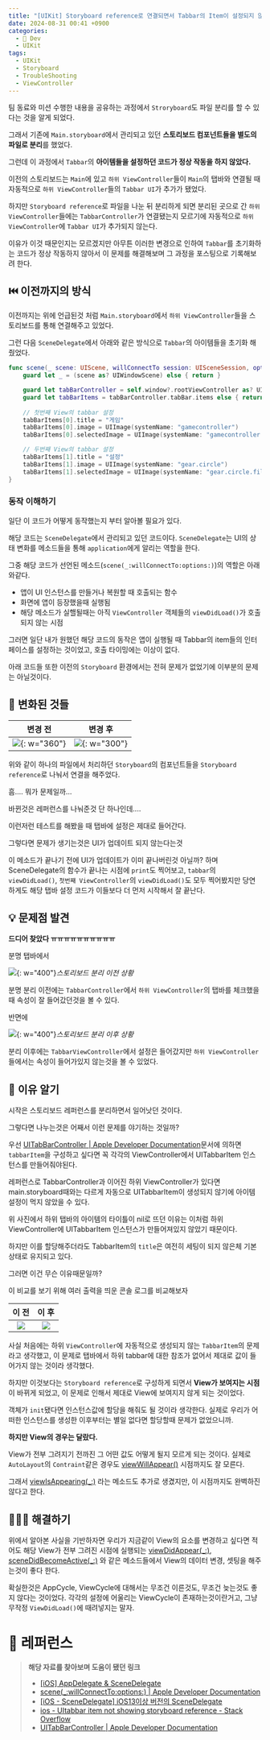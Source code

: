 ```yaml
---
title: "[UIKit] Storyboard reference로 연결되면서 Tabbar의 Item이 설정되지 않는 문제 해결하기"
date: 2024-08-31 00:41 +0900
categories:
  - 🍎 Dev
  - UIKit
tags:
  - UIKit
  - Storyboard
  - TroubleShooting
  - ViewController
---
```

팀 동료와 미션 수행한 내용을 공유하는 과정에서 `Stroryboard`도 파일 분리를 할 수 있다는 것을 알게 되었다.

그래서 기존에 `Main.storyboard`에서 관리되고 있던 **스토리보드 컴포넌트들을 별도의 파일로 분리**를 했었다.

그런데 이 과정에서 `Tabbar`의 **아이템들을 설정하던 코드가 정상 작동을 하지 않았다.**

이전의 스토리보드는 `Main`에 있고 `하위 ViewController`들이 `Main`의 탭바와 연결될 때 자동적으로 `하위 ViewController`들의 `Tabbar UI`가 추가가 됐었다. 

하지만 `Storyboard reference`로 파일을 나눈 뒤 분리하게 되면 분리된 곳으로 간 `하위 ViewController`들에는 `TabbarController`가 연결됐는지 모르기에 자동적으로 `하위 ViewController`에 `Tabbar UI`가 추가되지 않는다.

이유가 이것 때문인지는 모르겠지만 아무튼 이러한 변경으로 인하여 `Tabbar`를 초기화하는 코드가 정상 작동하지 않아서 이 문제를 해결해보며 그 과정을 포스팅으로 기록해보려 한다.

## ⏮️ 이전까지의 방식
이전까지는 위에 언급된것 처럼 `Main.storyboard`에서 `하위 ViewController`들을 스토리보드를 통해 연결해주고 있었다.

그런 다음 `SceneDelegate`에서 아래와 같은 방식으로 `Tabbar`의 아이템들을 초기화 해줬었다.
```swift
func scene(_ scene: UIScene, willConnectTo session: UISceneSession, options connectionOptions: UIScene.ConnectionOptions) {
	guard let _ = (scene as? UIWindowScene) else { return }

	guard let tabBarController = self.window?.rootViewController as? UITabBarController else { return }
	guard let tabBarItems = tabBarController.tabBar.items else { return }
	
	// 첫번째 View의 tabbar 설정
	tabBarItems[0].title = "게임"
	tabBarItems[0].image = UIImage(systemName: "gamecontroller")
	tabBarItems[0].selectedImage = UIImage(systemName: "gamecontroller.fill")

	// 두번째 View의 tabbar 설정
	tabBarItems[1].title = "설정"
	tabBarItems[1].image = UIImage(systemName: "gear.circle")
	tabBarItems[1].selectedImage = UIImage(systemName: "gear.circle.fill")
}
```

### 동작 이해하기
일단 이 코드가 어떻게 동작했는지 부터 알아볼 필요가 있다.

해당 코드는 `SceneDelegate`에서 관리되고 있던 코드이다. `SceneDelegate`는 UI의 상태 변화를 메소드들을 통해 `application`에게 알리는 역할을 한다. 

그중 해당 코드가 선언된 메소드(`scene(_:willConnectTo:options:)`)의 역할은 아래와같다.
- 앱이 UI 인스턴스를 만들거나 복원할 때 호출되는 함수
- 화면에 앱이 등장했을때 실행됨
- 해당 메소드가 실핼될때는 아직 `ViewController` 객체들의 `viewDidLoad()`가 호출되지 않는 시점

그러면 일단 내가 원했던 해당 코드의 동작은 앱이 실행될 때 Tabbar의 item들의 인터페이스를 설정하는 것이었고, 호출 타이밍에는 이상이 없다.

아래 코드들 또한 이전의 `Storyboard` 환경에서는 전혀 문제가 없었기에 이부분의 문제는 아닐것이다.
## 🔄 변화된 것들



|                          변경 전                           |                          변경 후                           |
| :-----------------------------------------------------: | :-----------------------------------------------------: |
| ![](assets/img/post/2024/08_31_이전_스토리보드.jpg){: w="360"} | ![](assets/img/post/2024/08_31_이후_스토리보드.jpg){: w="300"} |



위와 같이 하나의 파일에서 처리하던 `Storyboard`의 컴포넌트들을 `Storyboard reference`로 나눠서 연결을 해주었다.

흠.... 뭐가 문제일까...

바뀐것은 레퍼런스를 나눠준것 단 하나인데....

이런저런 테스트를 해봤을 때 탭바에 설정은 제대로 들어간다. 

그렇다면 문제가 생기는것은 UI가 업데이트 되지 않는다는것

이 메소드가 끝나기 전에 UI가 업데이트가 이미 끝나버린것 아닐까? 하며 SceneDelegate의 함수가 끝나는 시점에 `print`도 찍어보고, `tabbar`의 `viewDidLoad()`, `첫번째 ViewController`의 `viewDidLoad()`도 모두 찍어봤지만 당연하게도 해당 탭바 설정 코드가 이들보다 더 먼저 시작해서 잘 끝난다.

## 💡 문제점 발견
**드디어 찾았다 ㅠㅠㅠㅠㅠㅠㅠㅠㅠㅠ**

분명 탭바에서

![](assets/img/post/2024/08_31_스토리보드_분리_이전_탭바_설정.png){: w="400"}_스토리보드 분리 이전 상황_

분명 분리 이전에는 `TabbarController`에서 `하위 ViewController`의 탭바를 체크했을 때 속성이 잘 들어갔던것을 볼 수 있다. 

반면에




![](assets/img/post/2024/08_31_스토리보드_분리_이후_탭바_설정.png){: w="400"}_스토리보드 분리 이후 상황_


분리 이후에는 `TabbarViewController`에서 설정은 들어갔지만 `하위 ViewController`들에서는 속성이 들어가있지 않는것을 볼 수 있었다.

## 🤔 이유 알기
시작은 스토리보드 레퍼런스를 분리하면서 일어낫던 것이다.

그렇다면 나누는것은 어째서 이런 문제를 야기하는 것일까?

우선 [UITabBarController \| Apple Developer Documentation](https://developer.apple.com/documentation/uikit/uitabbarcontroller)문서에 의하면 `tabbarItem`을 구성하고 싶다면 꼭 각각의 ViewController에서 UITabbarItem 인스턴스를 만들어줘야된다. 

레퍼런스로 TabbarController과 이어진 하위 ViewController가 있다면 main.storyboard때와는 다르게 자동으로 UITabbarItem이 생성되지 않기에 아이템 설정이 먹지 않았을 수 있다. 

위 사진에서 하위 탭바의 아이템의 타이틀이 nil로 뜨던 이유는 이처럼 하위 ViewController에 UITabbarItem 인스턴스가 만들어져있지 않았기 때문이다.

하지만 이를 할당해주더라도 TabbarItem의 `title`은 여전히 세팅이 되지 않은체 기본상태로 유지되고 있다.

그러면 이건 무슨 이유때문일까?

이 비교를 보기 위해 여러 출력을 띄운 콘솔 로그를 비교해보자


|                     이 전                     |                     이 후                     |
| :-----------------------------------------: | :-----------------------------------------: |
| ![](assets/img/post/2024/08_31_이전_콘솔로그.png) | ![](assets/img/post/2024/08_31_이후_콘솔로그.png) |


사실 처음에는 하위 `ViewController`에 자동적으로 생성되지 않는 `TabbarItem`의 문제라고 생각했고, 이 문제로 탭바에서 하위 tabbar에 대한 참조가 없어서 제대로 값이 들어가지 않는 것이라 생각했다.

하지만 이것보다는 `Storyboard reference`로 구성하게 되면서 **View가 보여지는 시점**이 바뀌게 되었고, 이 문제로 인해서 제대로 View에 보여지지 않게 되는 것이었다.

객체가 `init`됐다면 인스턴스값에 할당을 해줘도 될 것이라 생각한다. 실제로 우리가 어떠한 인스턴스를 생성한 이후부터는 별일 없다면 할당할때 문제가 없었으니까.

**하지만 View의 경우는 달랐다.**

View가 전부 그려지기 전까진 그 어떤 값도 어떻게 될지 모르게 되는 것이다. 실제로 `AutoLayout`의 `Contraint`같은 경우도 [viewWillAppear()](https://developer.apple.com/documentation/appkit/nsviewcontroller/1434415-viewwillappear/) 시점까지도 잘 모른다.

그래서 [viewIsAppearing(_:)](https://developer.apple.com/documentation/uikit/uiviewcontroller/4195485-viewisappearing/) 라는 메소드도 추가로 생겼지만, 이 시점까지도 완벽하진 않다고 한다.

## 🧑🏻‍🔧 해결하기

위에서 알아본 사실을 기반하자면 우리가 지금같이 View의 요소를 변경하고 싶다면 적어도 해당 View가 전부 그려진 시점에 실행되는 [viewDidAppear(\_:)](https://developer.apple.com/documentation/uikit/uiviewcontroller/1621423-viewdidappear/), [sceneDidBecomeActive(_:)](https://developer.apple.com/documentation/uikit/uiscenedelegate/3197915-scenedidbecomeactive/) 와 같은 메소드들에서 View의 데이터 변경, 셋팅을 해주는것이 좋다 한다. 

확실한것은 AppCycle, ViewCycle에 대해서는 무조건 이른것도, 무조건 늦는것도 좋지 않다는 것이었다. 각각의 설정에 어울리는 ViewCycle이 존재하는것이란거고, 그냥 무작정 `ViewDidLoad()`에 때려넣지는 말자.



# 🔗 레퍼런스
> **해당 자료를 찾아보며 도움이 됐던 링크**
>- [[iOS] AppDelegate & SceneDelegate](https://sueaty.tistory.com/135)
>- [scene(_:willConnectTo:options:) \| Apple Developer Documentation](https://developer.apple.com/documentation/uikit/uiscenedelegate/3197914-scene)
>- [[iOS - SceneDelegate] iOS13이상 버전의 SceneDelegate](https://ios-development.tistory.com/53)
>- [ios - UItabbar item not showing storyboard reference - Stack Overflow](https://stackoverflow.com/questions/33754320/uitabbar-item-not-showing-storyboard-reference)
>- [UITabBarController \| Apple Developer Documentation](https://developer.apple.com/documentation/uikit/uitabbarcontroller)